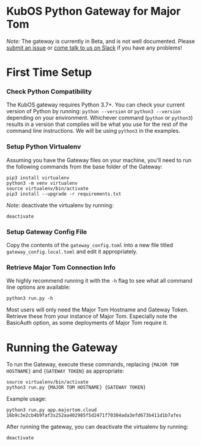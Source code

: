 # KubOS Python Gateway for Major Tom

*Note:* The gateway is currently in Beta, and is not well documented.
Please [submit an issue](https://github.com/kubos/kubos-gateway/issues/new) or
[come talk to us on Slack](https://slack.kubos.com) if you have any problems!

# First Time Setup

### Check Python Compatibility
The KubOS gateway requires Python 3.7+.
You can check your current version of Python by running:
`python --version` or `python3 --version` depending on your environment.
Whichever command (`python` or `python3`) results in a version that complies will be what you use for the rest of the command line instructions.
We will be using `python3` in the examples.

### Setup Python Virtualenv
Assuming you have the Gateway files on your machine, you'll need to run the following commands from the base folder of the Gateway:

```shell
pip3 install virtualenv
python3 -m venv virtualenv
source virtualenv/bin/activate
pip3 install --upgrade -r requirements.txt
```

*Note:* deactivate the virtualenv by running:
```shell
deactivate
```

### Setup Gateway Config File
Copy the contents of the `gateway_config.toml` into a new file titled `gateway_config.local.toml` and edit it appropriately.

### Retrieve Major Tom Connection Info
We highly recommend running it with the `-h` flag to see what all command line options are available:
```shell
python3 run.py -h
```
Most users will only need the Major Tom Hostname and Gateway Token.
Retrieve these from your instance of Major Tom.
Especially note the BasicAuth option, as some deployments of Major Tom require it.

# Running the Gateway
To run the Gateway, execute these commands,
replacing `{MAJOR TOM HOSTNAME}` and `{GATEWAY TOKEN}` as appropriate:

```shell
source virtualenv/bin/activate
python3 run.py {MAJOR TOM HOSTNAME} {GATEWAY TOKEN}
```

Example usage:

```shell
python3 run.py app.majortom.cloud 16b9c3e2cb4b9faf3s252aa402985f5d2471f70304ada3efd673b411d1b7afes
```

After running the gateway, you can deactivate the virtualenv by running:
```shell
deactivate
```
